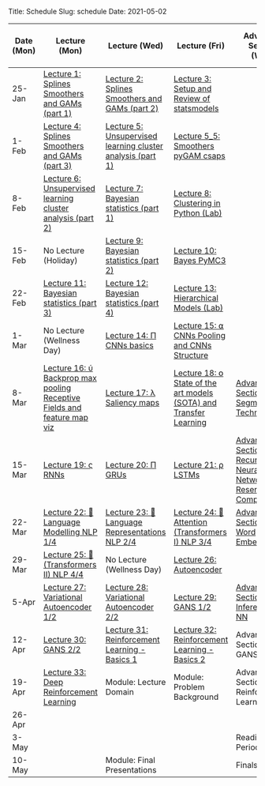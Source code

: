 Title: Schedule
Slug: schedule
Date: 2021-05-02


|Date (Mon)|Lecture (Mon)|Lecture (Wed)|Lecture (Fri)|Advanced Section (Wed)|Assignment (R:Released Wed - D:Due Wed)||
|-----|-----|-----|-----|-----|-----|-----|
|25-Jan|[Lecture 1: Splines Smoothers and GAMs (part 1)]({filename}/lectures/lecture01/index.md)|[Lecture 2: Splines Smoothers and GAMs (part 2)]({filename}/lectures/lecture02/index.md)|[Lecture 3: Setup and Review of statsmodels]({filename}/lectures/lecture03/index.md)||||
|1-Feb|[Lecture 4: Splines Smoothers and GAMs (part 3)]({filename}/lectures/lecture04/index.md)|[Lecture 5: Unsupervised learning cluster analysis (part 1)]({filename}/lectures/lecture05/index.md)|[Lecture 5_5: Smoothers pyGAM csaps]({filename}/lectures/lecture05_5/index.md)||R:HW1 ||
|8-Feb|[Lecture 6: Unsupervised learning cluster analysis (part 2)]({filename}/lectures/lecture06/index.md)|[Lecture 7: Bayesian statistics (part 1)]({filename}/lectures/lecture07/index.md)|[Lecture 8: Clustering in Python (Lab)]({filename}/lectures/lecture08/index.md)||R:HW2 - D:HW1||
|15-Feb|No Lecture (Holiday)|[Lecture 9: Bayesian statistics (part 2)]({filename}/lectures/lecture09/index.md)|[Lecture 10: Bayes PyMC3]({filename}/lectures/lecture10/index.md)||R:HW3 - D:HW2||
|22-Feb|[Lecture 11: Bayesian statistics (part 3)]({filename}/lectures/lecture11/index.md)|[Lecture 12: Bayesian statistics (part 4)]({filename}/lectures/lecture12/index.md)|[Lecture 13: Hierarchical Models (Lab)]({filename}/lectures/lecture13/index.md)||||
|1-Mar|No Lecture (Wellness Day)|[Lecture 14: Π CNNs basics]({filename}/lectures/lecture14/index.md)|[Lecture 15: ⍺ CNNs Pooling and CNNs Structure]({filename}/lectures/lecture15/index.md)||R: HW4 - D: HW3||
|8-Mar|[Lecture 16: ύ Backprop max pooling Receptive Fields and feature map viz]({filename}/lectures/lecture16/index.md)|[Lecture 17: λ Saliency maps]({filename}/lectures/lecture17/index.md)|[Lecture 18: 𝗈 State of the art models (SOTA) and Transfer Learning]({filename}/lectures/lecture18/index.md)|[Advanced Section 1: Segmentation Techniques]({filename}/a-sections/a-sec01/index.md)| YOLO| Unet| & M-RCNN|||
|15-Mar|[Lecture 19: ς RNNs]({filename}/lectures/lecture19/index.md)|[Lecture 20: Π GRUs]({filename}/lectures/lecture20/index.md)|[Lecture 21: ⍴ LSTMs]({filename}/lectures/lecture21/index.md)|[Advanced Section 2: Recurrent Neural Networks and Reservoir Computing]({filename}/a-sections/a-sec02/index.md)|R:HW5 - D:HW4||
|22-Mar|[Lecture 22: 💬 Language Modelling NLP 1/4]({filename}/lectures/lecture22/index.md)|[Lecture 23: 🔢 Language Representations NLP 2/4]({filename}/lectures/lecture23/index.md)|[Lecture 24: 🧠 Attention (Transformers I) NLP 3/4]({filename}/lectures/lecture24/index.md)|[Advanced Section 3: Word Embeddings]({filename}/a-sections/a-sec03/index.md)|R:HW6 -  D:HW5||
|29-Mar|[Lecture 25: 🤖 (Transformers II) NLP 4/4]({filename}/lectures/lecture25/index.md)|No Lecture (Wellness Day)|[Lecture 26: Autoencoder]({filename}/lectures/lecture26/index.md)||||
|5-Apr|[Lecture 27: Variational Autoencoder 1/2]({filename}/lectures/lecture27/index.md)|[Lecture 28: Variational Autoencoder 2/2]({filename}/lectures/lecture28/index.md)|[Lecture 29: GANS 1/2]({filename}/lectures/lecture29/index.md)|[Advanced Section 4: Inference in NN]({filename}/a-sections/a-sec04/index.md)||R:HW7 - D:HW6|
|12-Apr|[Lecture 30: GANS 2/2]({filename}/lectures/lecture30/index.md)|[Lecture 31: Reinforcement Learning - Basics 1]({filename}/lectures/lecture31/index.md)|[Lecture 32: Reinforcement Learning - Basics 2]({filename}/lectures/lecture32/index.md)|Advanced Section 5: GANS|||
|19-Apr|[Lecture 33: Deep Reinforcement Learning]({filename}/lectures/lecture33/index.md)|Module: Lecture Domain|Module: Problem Background|Advanced Section:6 Reinforcement Learning|D:HW7||
|26-Apr|||||||
|3-May||||Reading Period|||
|10-May||Module: Final Presentations||Finals Week|||
